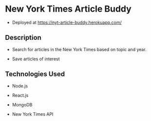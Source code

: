 # New York Times Article Buddy

* Deployed at https://nyt-article-buddy.herokuapp.com/

## Description

* Search for articles in the New York Times based on topic and year.

* Save articles of interest

## Technologies Used

* Node.js

* React.js

* MongoDB

* New York Times API